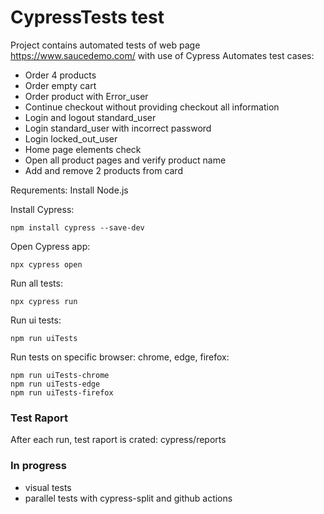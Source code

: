 # CypressTests test

Project contains automated tests of web page https://www.saucedemo.com/ with use of Cypress 
Automates test cases:
- Order 4 products
- Order empty cart
- Order product with Error_user
- Continue checkout without providing checkout all information
- Login and logout standard_user
- Login standard_user with incorrect password
- Login locked_out_user
- Home page elements check
- Open all product pages and verify product name
- Add and remove 2 products from card

Requrements:
Install Node.js

Install Cypress:

```
npm install cypress --save-dev

```
Open Cypress app:
```
npx cypress open
```

Run all tests:

```
npx cypress run
```
Run ui tests:
```
npm run uiTests
```

Run tests on specific browser: chrome, edge, firefox:
```
npm run uiTests-chrome
npm run uiTests-edge
npm run uiTests-firefox
```

### Test Raport
After each run, test raport is crated: cypress/reports

### In progress
- visual tests
- parallel tests with cypress-split and github actions
